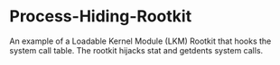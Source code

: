 # Process-Hiding-Rootkit
An example of a Loadable Kernel Module (LKM) Rootkit that hooks the system call table. The rootkit hijacks stat and getdents system calls.
